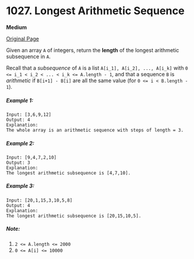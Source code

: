 # 1027. Longest Arithmetic Sequence

**Medium**

[Original Page](https://leetcode.com/problems/longest-arithmetic-sequence/)

Given an array `A` of integers, return the __length__ of the longest arithmetic subsequence in `A`.

Recall that a _subsequence_ of `A` is a list `A[i_1], A[i_2], ..., A[i_k]` with `0 <= i_1 < i_2 < ... < i_k <= A.length - 1`, and that a sequence `B` is _arithmetic_ if `B[i+1] - B[i]` are all the same value (for `0 <= i < B.length - 1`).

##### Example 1:
```
Input: [3,6,9,12]
Output: 4
Explanation: 
The whole array is an arithmetic sequence with steps of length = 3.
```

##### Example 2:
```
Input: [9,4,7,2,10]
Output: 3
Explanation: 
The longest arithmetic subsequence is [4,7,10].
```

##### Example 3:
```
Input: [20,1,15,3,10,5,8]
Output: 4
Explanation: 
The longest arithmetic subsequence is [20,15,10,5].
```

##### Note:
1. `2 <= A.length <= 2000`
2. `0 <= A[i] <= 10000`
